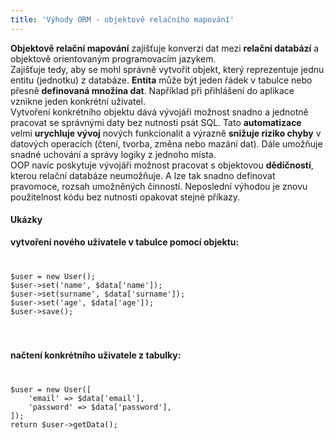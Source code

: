 ```yaml
---
title: 'Výhody ORM - objektově relačního mapování'
---
```


**Objektově relační mapování** zajišťuje konverzi dat mezi **relační databází** a objektově orientovaným programovacím jazykem.
<br>
Zajišťuje tedy, aby se mohl správně vytvořit objekt, který reprezentuje jednu entitu (jednotku) z databáze. **Entita** může být jeden řádek v tabulce nebo přesně **definovaná množina dat**. Například při přihlášení do aplikace vznikne jeden konkrétní uživatel.
<br>
Vytvoření konkrétního objektu dává vývojáři možnost snadno a jednotně pracovat se správnými daty bez nutnosti psát SQL. Tato **automatizace** velmi **urychluje vývoj** nových funkcionalit a výrazně **snižuje riziko chyby** v datových operacích (čtení, tvorba, změna nebo mazání dat). Dále umožňuje snadné uchování a správy logiky z jednoho místa.
<br>
OOP navíc poskytuje vývojáři možnost pracovat s objektovou **dědičností**, kterou relační databáze neumožňuje. A lze tak snadno definovat pravomoce, rozsah umožněných činností. Neposlední výhodou je znovu použitelnost kódu bez nutnosti opakovat stejné příkazy.
#### Ukázky
**vytvoření nového uživatele v tabulce pomocí objektu:**
<br>
<code>
<pre>
$user = new User();
$user->set('name', $data['name']);
$user->set(surname', $data['surname']);
$user->set('age', $data['age']);
$user->save();
</pre>
</code>

**načtení konkrétního uživatele z tabulky:**
<code>
<pre>
$user = new User([
    'email' => $data['email'],
    'password' => $data['password'],
]);
return $user->getData();
</pre>
</code>